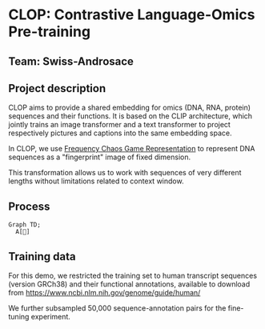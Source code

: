 # CLOP: Contrastive Language-Omics Pre-training
## Team: Swiss-Androsace


## Project description

CLOP aims to provide a shared embedding for omics (DNA, RNA, protein) sequences and their functions. It is based on the CLIP architecture, which jointly trains an image transformer and a text transformer to project respectively pictures and captions into the same embedding space.

In CLOP, we use [Frequency Chaos Game Representation](https://www.sciencedirect.com/science/article/pii/S2001037021004736) to represent DNA sequences as a "fingerprint" image of fixed dimension.

This transformation allows us to work with sequences of very different lengths without limitations related to context window.

## Process

```mermaid
Graph TD;
  A[🧬]

```

## Training data

For this demo, we restricted the training set to human transcript sequences (version GRCh38) and their functional annotations, available to download from https://www.ncbi.nlm.nih.gov/genome/guide/human/

We further subsampled 50,000 sequence-annotation pairs for the fine-tuning experiment.
